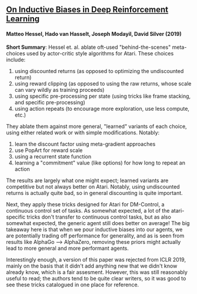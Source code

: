 ## [On Inductive Biases in Deep Reinforcement Learning](https://arxiv.org/abs/1907.02908)
#### Matteo Hessel, Hado van Hasselt, Joseph Modayil, David Silver (2019)

**Short Summary**: Hessel et. al. ablate oft-used "behind-the-scenes" meta-choices used by actor-critic style algorithms for Atari. These choices include: 
1. using discounted returns (as opposed to optimizing the undiscounted return)
2. using reward clipping (as opposed to using the raw returns, whose scale can vary wildly as training proceeds)
3. using specific pre-processing per state (using tricks like frame stacking, and specific pre-processing)
4. using action repeats (to encourage more exploration, use less compute, etc.)

They ablate them against more general, "learned" variants of each choice, using either related work or with simple modifications. Notably: 

1. learn the discount factor using meta-gradient approaches
2. use PopArt for reward scale
3. using a recurrent state function
4. learning a "commitment" value (like options) for how long to repeat an action

The results are largely what one might expect; learned variants are competitive but not always better on Atari. Notably, using undiscounted returns is actually quite bad, so in general discounting is quite important.

Next, they apply these tricks designed for Atari for DM-Control, a continuous control set of tasks. As somewhat expected, a lot of the atari-specific tricks don't transfer to continuous control tasks, but as also somewhat expected, the generic agent still does better on average! The big takeaway here is that when we pour inductive biases into our agents, we are potentially trading off performance for generality, and as is seen from results like AlphaGo --> AlphaZero, removing these priors might actually lead to more general and more performant agents.

Interestingly enough, a version of this paper was rejected from ICLR 2019, mainly on the basis that it didn't add anything new that we didn't know already know, which is a fair assesment. However, this was still reasonably useful to read; the authors tend to be quite clear writers, so it was good to see these tricks catalogued in one place for reference. 
